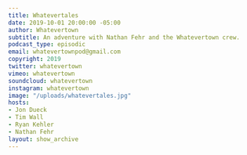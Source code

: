 ```yaml
---
title: Whatevertales
date: 2019-10-01 20:00:00 -05:00
author: Whatevertown
subtitle: An adventure with Nathan Fehr and the Whatevertown crew.
podcast_type: episodic
email: whatevertownpod@gmail.com
copyright: 2019
twitter: whatevertown
vimeo: whatevertown
soundcloud: whatevertown
instagram: whatevertown
image: "/uploads/whatevertales.jpg"
hosts:
- Jon Dueck
- Tim Wall
- Ryan Kehler
- Nathan Fehr
layout: show_archive
---
```


